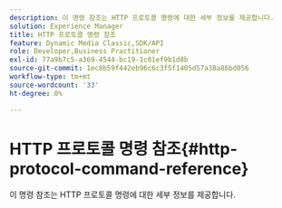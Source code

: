 ```yaml
---
description: 이 명령 참조는 HTTP 프로토콜 명령에 대한 세부 정보를 제공합니다.
solution: Experience Manager
title: HTTP 프로토콜 명령 참조
feature: Dynamic Media Classic,SDK/API
role: Developer,Business Practitioner
exl-id: 77a9b7c5-a369-4544-bc19-1c01ef9b1d8b
source-git-commit: 1ec8b59f442eb96c6c3f5f1405d57a38a86bd056
workflow-type: tm+mt
source-wordcount: '33'
ht-degree: 0%

---
```


# HTTP 프로토콜 명령 참조{#http-protocol-command-reference}

이 명령 참조는 HTTP 프로토콜 명령에 대한 세부 정보를 제공합니다.
